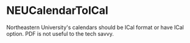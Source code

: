 # NEUCalendarToICal
Northeastern University's calendars should be ICal format or have ICal option. PDF is not useful to the tech savvy.
